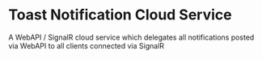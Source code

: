 Toast Notification Cloud Service
================

A WebAPI / SignalR cloud service which delegates all notifications posted via WebAPI to all clients connected via SignalR
